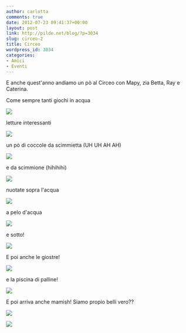 ```yaml
---
author: carlotta
comments: true
date: 2012-07-23 09:41:37+00:00
layout: post
link: http://pilde.net/blog/?p=3034
slug: circeo-2
title: Circeo
wordpress_id: 3034
categories:
- Amici
- Eventi
---
```


E anche quest'anno andiamo un pò al Circeo con Mapy, zia Betta, Ray e Caterina.

Come sempre tanti giochi in acqua

![]({{baseurl}}/uploads/2012/07/smorfie.jpg)




letture interessanti

![]({{baseurl}}/uploads/2012/07/letture.jpg)




un pò di coccole da scimmietta (UH UH AH AH)




![]({{baseurl}}/uploads/2012/07/scimmietta.jpg)




e da scimmione (hihihihi)




![]({{baseurl}}/uploads/2012/07/sweet_moments.jpg)




nuotate sopra l'acqua

![]({{baseurl}}/uploads/2012/07/desy.jpg)




a pelo d'acqua

![]({{baseurl}}/uploads/2012/07/pelo.jpg)




e sotto!

![]({{baseurl}}/uploads/2012/07/sottacqua2.jpg)




E poi anche le giostre!

![]({{baseurl}}/uploads/2012/07/trenino.jpg)




e la piscina di palline!

![]({{baseurl}}/uploads/2012/07/piscina_palline.jpg)




E poi arriva anche mamish! Siamo propio belli vero??

![]({{baseurl}}/uploads/2012/07/family_rocks.jpg)




![]({{baseurl}}/uploads/2012/07/family_sand.jpg)




